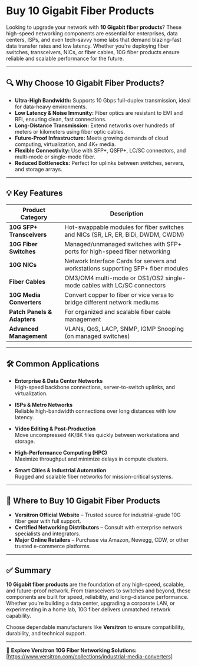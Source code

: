 # Buy 10 Gigabit Fiber Products

Looking to upgrade your network with **10 Gigabit fiber products**? These high-speed networking components are essential for enterprises, data centers, ISPs, and even tech-savvy home labs that demand blazing-fast data transfer rates and low latency. Whether you're deploying fiber switches, transceivers, NICs, or fiber cables, 10G fiber products ensure reliable and scalable performance for the future.

---

## 🔍 Why Choose 10 Gigabit Fiber Products?

- **Ultra-High Bandwidth:** Supports 10 Gbps full-duplex transmission, ideal for data-heavy environments.  
- **Low Latency & Noise Immunity:** Fiber optics are resistant to EMI and RFI, ensuring clean, fast connections.  
- **Long-Distance Transmission:** Extend networks over hundreds of meters or kilometers using fiber optic cables.  
- **Future-Proof Infrastructure:** Meets growing demands of cloud computing, virtualization, and 4K+ media.  
- **Flexible Connectivity:** Use with SFP+, QSFP+, LC/SC connectors, and multi-mode or single-mode fiber.  
- **Reduced Bottlenecks:** Perfect for uplinks between switches, servers, and storage arrays.

---

## 💡 Key Features

| Product Category         | Description                                                                          |
|--------------------------|--------------------------------------------------------------------------------------|
| **10G SFP+ Transceivers** | Hot-swappable modules for fiber switches and NICs (SR, LR, ER, BiDi, DWDM, CWDM)     |
| **10G Fiber Switches**    | Managed/unmanaged switches with SFP+ ports for high-speed fiber networking          |
| **10G NICs**              | Network Interface Cards for servers and workstations supporting SFP+ fiber modules  |
| **Fiber Cables**          | OM3/OM4 multi-mode or OS1/OS2 single-mode cables with LC/SC connectors              |
| **10G Media Converters**  | Convert copper to fiber or vice versa to bridge different network mediums           |
| **Patch Panels & Adapters** | For organized and scalable fiber cable management                                 |
| **Advanced Management**   | VLANs, QoS, LACP, SNMP, IGMP Snooping (on managed switches)                         |

---

## 🛠️ Common Applications

- **Enterprise & Data Center Networks**  
  High-speed backbone connections, server-to-switch uplinks, and virtualization.

- **ISPs & Metro Networks**  
  Reliable high-bandwidth connections over long distances with low latency.

- **Video Editing & Post-Production**  
  Move uncompressed 4K/8K files quickly between workstations and storage.

- **High-Performance Computing (HPC)**  
  Maximize throughput and minimize delays in compute clusters.

- **Smart Cities & Industrial Automation**  
  Rugged and scalable fiber networks for mission-critical systems.

---

## 🛒 Where to Buy 10 Gigabit Fiber Products

- **Versitron Official Website** – Trusted source for industrial-grade 10G fiber gear with full support.  
- **Certified Networking Distributors** – Consult with enterprise network specialists and integrators.  
- **Major Online Retailers** – Purchase via Amazon, Newegg, CDW, or other trusted e-commerce platforms.

---

## ✅ Summary

**10 Gigabit fiber products** are the foundation of any high-speed, scalable, and future-proof network. From transceivers to switches and beyond, these components are built for speed, reliability, and long-distance performance. Whether you're building a data center, upgrading a corporate LAN, or experimenting in a home lab, 10G fiber delivers unmatched network capability.

Choose dependable manufacturers like **Versitron** to ensure compatibility, durability, and technical support.

---

🔗 **Explore Versitron 10G Fiber Networking Solutions:**  
[https://www.versitron.com/collections/industrial-media-converters]
